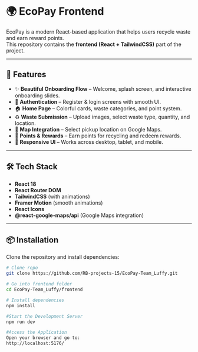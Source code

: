 # 🌍 EcoPay Frontend

EcoPay is a modern React-based application that helps users recycle waste and earn reward points.  
This repository contains the **frontend (React + TailwindCSS)** part of the project.  

---

## 🚀 Features

- ✨ **Beautiful Onboarding Flow** – Welcome, splash screen, and interactive onboarding slides.  
- 👤 **Authentication** – Register & login screens with smooth UI.  
- 🏠 **Home Page** – Colorful cards, waste categories, and point system.  
- ♻️ **Waste Submission** – Upload images, select waste type, quantity, and location.  
- 📍 **Map Integration** – Select pickup location on Google Maps.  
- 🏅 **Points & Rewards** – Earn points for recycling and redeem rewards.  
- 📱 **Responsive UI** – Works across desktop, tablet, and mobile.  

---

## 🛠️ Tech Stack

- **React 18**  
- **React Router DOM**  
- **TailwindCSS** (with animations)  
- **Framer Motion** (smooth animations)  
- **React Icons**  
- **@react-google-maps/api** (Google Maps integration)  

---

## 📦 Installation

Clone the repository and install dependencies:

```bash
# Clone repo
git clone https://github.com/RB-projects-15/EcoPay-Team_Luffy.git

# Go into frontend folder
cd EcoPay-Team_Luffy/frontend

# Install dependencies
npm install

#Start the Development Server
npm run dev

#Access the Application
Open your browser and go to:
http://localhost:5176/

